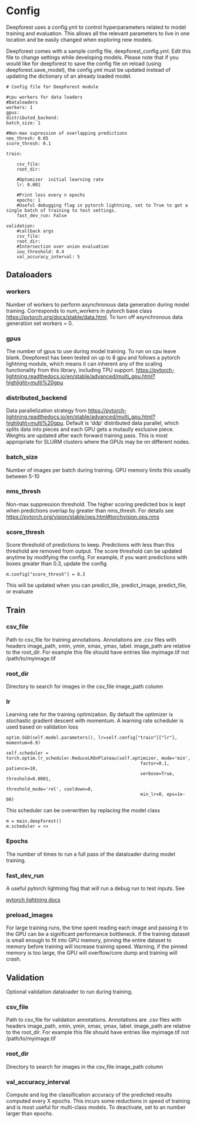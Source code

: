 # Config

Deepforest uses a config.yml to control hyperparameters related to model training and evaluation. This allows all the relevant parameters to live in one location and be easily changed when exploring new models.

Deepforest comes with a sample config file, deepforest_config.yml. Edit this file to change settings while developing models. Please note that if you would like for deepforest to save the config file on reload (using deepforest.save_model), 
the config.yml must be updated instead of updating the dictionary of an already loaded model.

```
# Config file for DeepForest module

#cpu workers for data loaders
#Dataloaders
workers: 1
gpus: 
distributed_backend:
batch_size: 1

#Non-max supression of overlapping predictions
nms_thresh: 0.05
score_thresh: 0.1

train:

    csv_file:
    root_dir:
    
    #Optomizer  initial learning rate
    lr: 0.001

    #Print loss every n epochs
    epochs: 1
    #Useful debugging flag in pytorch lightning, set to True to get a single batch of training to test settings.
    fast_dev_run: False
    
validation:
    #callback args
    csv_file: 
    root_dir:
    #Intersection over union evaluation
    iou_threshold: 0.4
    val_accuracy_interval: 5
```

## Dataloaders

### workers
Number of workers to perform asynchronous data generation during model training. Corresponds to num_workers in pytorch base 
class https://pytorch.org/docs/stable/data.html. To turn off asynchronous data generation set workers = 0.

### gpus
The number of gpus to use during model training. To run on cpu leave blank. Deepforest has been tested on up to 8 gpu and follows a pytorch lightning module, which means it can inherent any of the scaling functionality from this library, including TPU support.
https://pytorch-lightning.readthedocs.io/en/stable/advanced/multi_gpu.html?highlight=multi%20gpu

### distributed_backend
Data parallelization strategy from https://pytorch-lightning.readthedocs.io/en/stable/advanced/multi_gpu.html?highlight=multi%20gpu. Default is 'ddp' distributed data parallel, which splits data into pieces and each GPU gets a mutaully exclusive piece. Weights are updated after each forward training pass.
This is most appropriate for SLURM clusters where the GPUs may be on different nodes.

### batch_size
Number of images per batch during training. GPU memory limits this usually between 5-10

### nms_thresh

Non-max suppression threshold. The higher scoring predicted box is kept when predictions overlap by greater than nms_thresh. For details see
https://pytorch.org/vision/stable/ops.html#torchvision.ops.nms

### score_thresh

Score threshold of predictions to keep. Predictions with less than this threshold are removed from output.
The score threshold can be updated anytime by modifying the config. For example, if you want predictions with boxes greater than 0.3, update the config

```
m.config["score_thresh"] = 0.3
```

This will be updated when you can predict_tile, predict_image, predict_file, or evaluate

## Train

### csv_file

Path to csv_file for training annotations. Annotations are .csv files with headers image_path, xmin, ymin, xmax, ymax, label. image_path are relative to the root_dir. 
For example this file should have entries like myimage.tif not /path/to/myimage.tif

### root_dir

Directory to search for images in the csv_file image_path column

### lr

Learning rate for the training optimization. By default the optimizer is stochastic gradient descent with momentum. A learning rate scheduler is used based on validation loss

```
optim.SGD(self.model.parameters(), lr=self.config["train"]["lr"], momentum=0.9)
```

```
self.scheduler = torch.optim.lr_scheduler.ReduceLROnPlateau(self.optimizer, mode='min', 
                                                   factor=0.1, patience=10, 
                                                   verbose=True, threshold=0.0001, 
                                                   threshold_mode='rel', cooldown=0, 
                                                   min_lr=0, eps=1e-08)
```
This scheduler can be overwritten by replacing the model class

```
m = main.deepforest()
m.scheduler = <>
```

### Epochs

The number of times to run a full pass of the dataloader during model training.

### fast_dev_run

A useful pytorch lightning flag that will run a debug run to test inputs. See 

[pytorch lightning docs](https://pytorch-lightning.readthedocs.io/en/latest/common/trainer.html?highlight=fast_dev_run#fast-dev-run)

### preload_images

For large training runs, the time spent reading each image and passing it to the GPU can be a significant performance bottleneck. 
If the training dataset is small enough to fit into GPU memory, pinning the entire dataset to memory before training will increase training speed. Warning, if the pinned memory is too large, the GPU will overflow/core dump and training will crash.

## Validation

Optional validation dataloader to run during training.

### csv_file

Path to csv_file for validation annotations. Annotations are .csv files with headers image_path, xmin, ymin, xmax, ymax, label. image_path are relative to the root_dir. 
For example this file should have entries like myimage.tif not /path/to/myimage.tif

### root_dir

Directory to search for images in the csv_file image_path column

### val_accuracy_interval

Compute and log the classification accuracy of the predicted results computed every X epochs. 
This incurs some reductions in speed of training and is most useful for multi-class models. To deactivate, set to an number larger than epochs.
